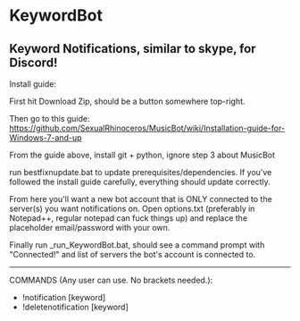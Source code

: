 # KeywordBot
Keyword Notifications, similar to skype, for Discord!
--------------------------
Install guide:

First hit Download Zip, should be a button somewhere top-right.

Then go to this guide: https://github.com/SexualRhinoceros/MusicBot/wiki/Installation-guide-for-Windows-7-and-up

From the guide above, install git + python, ignore step 3 about MusicBot

run bestfixnupdate.bat to update prerequisites/dependencies. If you've followed the install guide carefully, everything should update correctly.

From here you'll want a new bot account that is ONLY connected to the server(s) you want notifications on.
Open options.txt (preferably in Notepad++, regular notepad can fuck things up) and replace the placeholder email/password with your own.

Finally run _run_KeywordBot.bat, should see a command prompt with "Connected!" and list of servers the bot's account is connected to.

------------------------
COMMANDS (Any user can use. No brackets needed.):
- !notification [keyword]
- !deletenotification [keyword]
